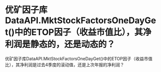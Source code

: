 # 优矿因子库DataAPI.MktStockFactorsOneDayGet()中的ETOP因子（收益市值比），其净利润是静态的，还是动态的？

优矿因子库DataAPI.MktStockFactorsOneDayGet()中的ETOP因子（收益市值比），其净利润是过去4季度的滚动值，还是上次年报的净利润？
